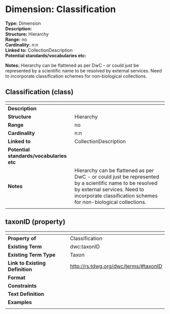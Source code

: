 **Dimension:** Classification  
======
**Type:** Dimension  
**Description:**  
**Structure:**	Hierarchy  
**Range:**	no  
**Cardinality:**	n:n  
**Linked to:**	CollectionDescription  
**Potential standards/vocabularies etc:**  

**Notes:** Hierarchy can be flattened as per DwC - or could just be represented by a scientific name to be resolved by external services.
Need to incorporate classification schemes for non-biological collections.	

## Classification (class)

| <!-- --> | <!-- --> |
| ---- | ---- |
| **Description** |  |
| **Structure** | Hierarchy |
| **Range** | no |
| **Cardinality** | n:n |
| **Linked to** | CollectionDescription |
| **Potential standards/vocabularies etc** | |
| **Notes** | Hierarchy can be flattened as per DwC - or could just be represented by a scientific name to be resolved by external services. Need to incorporate classification schemes for non-biological collections. |
| <!-- --> | <!-- --> |

## taxonID (property)

| <!-- --> | <!-- --> |
| ---- | ---- |
| **Property of** | Classification |
| **Existing Term** | dwc:taxonID |
| **Existing Term Type** | Taxon |
| **Link to Existing Definition** | http://rs.tdwg.org/dwc/terms/#taxonID |
| **Format** |  |
| **Constraints** |  |
| **Text Definition** |  |
| **Examples** |  |
| <!-- --> | <!-- --> |
 
